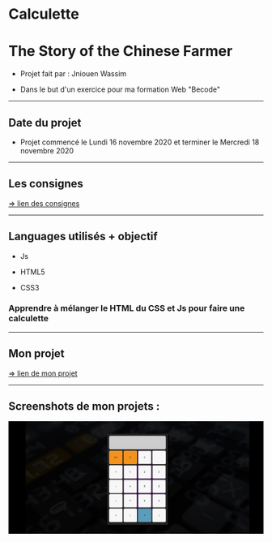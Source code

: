 # Calculette

# The Story of the Chinese Farmer

* Projet fait par : Jniouen Wassim

* Dans le but d'un exercice pour ma formation   Web "Becode"

---------------------------------------------

## Date du projet 

* Projet commencé le Lundi 16 novembre 2020 et terminer le Mercredi 18 novembre 2020

---------------------------------------------

## Les consignes

[ => lien des consignes](https://github.com/becodeorg/bxl-hopper-1-25/tree/master/The%20Field/3.HTML%2BCSS/0.progressive_enhancement)

---------------------------------------------

## Languages utilisés + objectif

* Js

* HTML5

* CSS3

### Apprendre à mélanger le HTML du CSS et Js pour faire une calculette

---------------------------------------------

## Mon projet

[ => lien de mon projet ](https://jniouen-wassim.github.io/Calculette/)

---------------------------------------------

## Screenshots de mon projets :

![ Screenshots 1 ](calculette.png)


